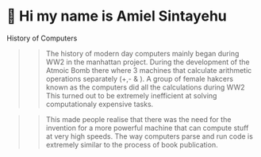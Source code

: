# 👋 Hi my name is Amiel Sintayehu

History of Computers

>>The history of modern day computers mainly began during WW2 in the manhattan project.
>>During the development of the Atmoic Bomb there where 3 machines that calculate arithmetic operations separately (+,- & ).
>>A group of female hakcers known as the computers did all the calculations during WW2
            This turned out to be extremely inefficient at solving computationaly expensive tasks.


>>This made people realise that there was the need for the invention
>>for a more powerful machine that can compute stuff at very high speeds.
>>The way computers parse and run code is extremely similar to the process of book publication.